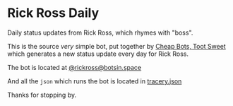 # Rick Ross Daily
Daily status updates from Rick Ross, which rhymes with "boss".

This is the source *very* simple bot, put together by [Cheap Bots, Toot Sweet](https://cheapbotstootsweet.com) which generates a new status update every day for Rick Ross.

The bot is located at [@rickross@botsin.space](https://botsin.space/@rickross)

And all the `json` which runs the bot is located in [tracery.json](/tracery.json)

Thanks for stopping by.